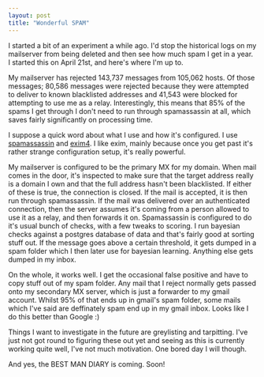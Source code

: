 ```yaml
---
layout: post
title: "Wonderful SPAM"
---
```

I started a bit of an experiment a while ago. I'd stop the historical logs on
my mailserver from being deleted and then see how much spam I get in a year. I
started this on April 21st, and here's where I'm up to.

My mailserver has rejected 143,737 messages from 105,062 hosts. Of those
messages; 80,586 messages were rejected because they were attempted to deliver
to known blacklisted addresses and 41,543 were blocked for attempting to use
me as a relay. Interestingly, this means that 85% of the spams I get through I
don't need to run through spamassassin at all, which saves fairly
significantly on processing time.

I suppose a quick word about what I use and how it's configured. I use
[spamassassin][1] and [exim4][2]. I like exim, mainly because once you get
past it's rather strange configuration setup, it's really powerful.

My mailserver is configured to be the primary MX for my domain. When mail
comes in the door, it's inspected to make sure that the target address really
is a domain I own and that the full address hasn't been blacklisted. If either
of these is true, the connection is closed. If the mail is accepted, it is
then run through spamassassin. If the mail was delivered over an authenticated
connection, then the server assumes it's coming from a person allowed to use
it as a relay, and then forwards it on. Spamassassin is configured to do it's
usual bunch of checks, with a few tweaks to scoring. I run bayesian checks
against a postgres database of data and that's fairly good at sorting stuff
out. If the message goes above a certain threshold, it gets dumped in a spam
folder which I then later use for bayesian learning. Anything else gets dumped
in my inbox.

On the whole, it works well. I get the occasional false positive and have to
copy stuff out of my spam folder. Any mail that I reject normally gets passed
onto my secondary MX server, which is just a forwarder to my gmail account.
Whilst 95% of that ends up in gmail's spam folder, some mails which I've said
are deffinately spam end up in my gmail inbox. Looks like I do this better
than Google :)

Things I want to investigate in the future are greylisting and tarpitting.
I've just not got round to figuring these out yet and seeing as this is
currently working quite well, I've not much motivation. One bored day I will
though.

And yes, the BEST MAN DIARY is coming. Soon!

   [1]: http://spamassassin.apache.org/

   [2]: http://www.exim.org/

